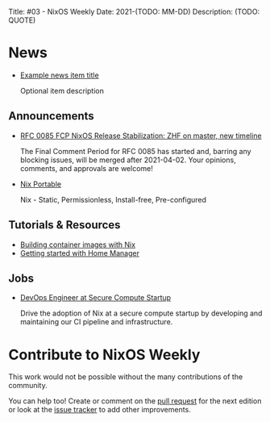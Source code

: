 Title: #03 - NixOS Weekly
Date: 2021-(TODO: MM-DD)
Description: (TODO: QUOTE)

# News

- [Example news item title](http://example.com)

  Optional item description

## Announcements

- [RFC 0085 FCP NixOS Release Stabilization: ZHF on master, new timeline](https://github.com/NixOS/rfcs/pull/85)

  The Final Comment Period for RFC 0085 has started and, barring any blocking issues, will be merged after 2021-04-02. Your opinions, comments, and approvals are welcome!

- [Nix Portable](https://github.com/DavHau/nix-portable)

  Nix - Static, Permissionless, Install-free, Pre-configured

## Tutorials & Resources

- [Building container images with Nix](https://thewagner.net/blog/2021/02/25/building-container-images-with-nix/)
- [Getting started with Home Manager](https://ghedam.at/24353/tutorial-getting-started-with-home-manager-for-nix)

## Jobs

- [DevOps Engineer at Secure Compute Startup](https://discourse.nixos.org/t/devops-engineer-at-secure-compute-startup/12008)

  Drive the adoption of Nix at a secure compute startup by developing and maintaining our CI pipeline and infrastructure.

# Contribute to NixOS Weekly

This work would not be possible without the many contributions of the community.

You can help too! Create or comment on the [pull request](https://github.com/NixOS/nixos-weekly/pulls)
for the next edition or look at the
[issue tracker](https://github.com/NixOS/nixos-weekly/issues) to add other improvements.
